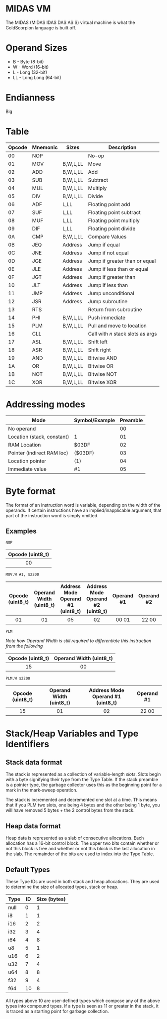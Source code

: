 MIDAS VM
========

The MIDAS (MIDAS IDAS DAS AS S) virtual machine is what the GoldScorpion language is built off.

# Operand Sizes
* B - Byte (8-bit)
* W - Word (16-bit)
* L - Long (32-bit)
* LL - Long Long (64-bit)

# Endianness

Big

# Table

| Opcode | Mnemonic   | Sizes    | Description                        |
|--------|------------|----------|------------------------------------|
| 00     | NOP        |          | No-op                              |
| 01     | MOV        | B,W,L,LL | Move                               |
| 02     | ADD        | B,W,L,LL | Add                                |
| 03     | SUB        | B,W,L,LL | Subtract                           |
| 04     | MUL        | B,W,L,LL | Multiply                           |
| 05     | DIV        | B,W,L,LL | Divide                             |
| 06     | ADF        | L,LL     | Floating point add                 |
| 07     | SUF        | L,LL     | Floating point subtract            |
| 08     | MUF        | L,LL     | Floating point multiply            |
| 09     | DIF        | L,LL     | Floating point divide              |
| 0A     | CMP        | B,W,L,LL | Compare Values                     |
| 0B     | JEQ        | Address  | Jump if equal                      |
| 0C     | JNE        | Address  | Jump if not equal                  |
| 0D     | JGE        | Address  | Jump if greater than or equal      |
| 0E     | JLE        | Address  | Jump if less than or equal         |
| 0F     | JGT        | Address  | Jump if greater than               |
| 10     | JLT        | Address  | Jump if less than                  |
| 11     | JMP        | Address  | Jump unconditional                 |
| 12     | JSR        | Address  | Jump subroutine                    |
| 13     | RTS        |          | Return from subroutine             |
| 14     | PHI        | B,W,L,LL | Push immediate                     |
| 15     | PLM        | B,W,L,LL | Pull and move to location          |
| 16     | CLL        |          | Call with *n* stack slots as args  |
| 17     | ASL        | B,W,L,LL | Shift left                         |
| 18     | ASR        | B,W,L,LL | Shift right                        |
| 19     | AND        | B,W,L,LL | Bitwise AND                        |
| 1A     | OR         | B,W,L,LL | Bitwise OR                         |
| 1B     | NOT        | B,W,L,LL | Bitwise NOT                        |
| 1C     | XOR        | B,W,L,LL | Bitwise XOR                        |

# Addressing modes
| Mode                       | Symbol/Example | Preamble |
|----------------------------|----------------|----------|
| No operand                 |                | 00       |
| Location (stack, constant) | 1              | 01       |
| RAM Location               | $03DF          | 02       |
| Pointer (indirect RAM loc) | ($03DF)        | 03       |
| Location pointer           | (1)            | 04       |
| Immediate value            | #1             | 05       |

# Byte format

The format of an instruction word is variable, depending on the width of the operands. If certain instructions have an implied/inapplicable argument, that part of the instruction word is simply omitted.

## Examples

`NOP`

| Opcode (uint8_t)    |
|---------------------|
| <center>00</center> |


`MOV.W #1, $2200`

| Opcode (uint8_t)    | Operand Width (uint8_t) | Address Mode Operand #1 (uint8_t) | Address Mode Operand #2 (uint8_t) | Operand #1             | Operand #2               |
|---------------------|-------------------------|-----------------------------------|-----------------------------------|------------------------|--------------------------|
| <center>01</center> | <center>01</center>     | <center>05</center>               | <center>02</center>               | <center>00 01</center> | <center>22 00</center>   |

`PLM`

*Note how Operand Width is still required to differentiate this instruction from the following*

| Opcode (uint8_t)    | Operand Width (uint8_t) |
|---------------------|-------------------------|
| <center>15</center> | <center>00</center>     |

`PLM.W $2200`

| Opcode (uint8_t)    | Operand Width (uint8_t) | Address Mode Operand #1 (uint8_t) | Operand #1             |
|---------------------|-------------------------|-----------------------------------|------------------------|
| <center>15</center> | <center>01</center>     | <center>02</center>               | <center>22 00</center> |

# Stack/Heap Variables and Type Identifiers

## Stack data format

The stack is represented as a collection of variable-length *slots*. Slots begin with a byte signifying their type from the Type Table. If the stack preamble is a pointer type, the garbage collector uses this as the beginning point for a mark in the mark-sweep operation.

The stack is incremented and decremented one slot at a time. This means that if you PLM two slots, one being 4 bytes and the other being 1 byte, you will have removed 5 bytes + the 2 control bytes from the stack.

## Heap data format

Heap data is represented as a slab of consecutive allocations. Each allocation has a 16-bit control block. The upper two bits contain whether or not this block is free and whether or not this block is the last allocation in the slab. The remainder of the bits are used to index into the Type Table.

## Default Types
These Type IDs are used in both stack and heap allocations. They are used to determine the size of allocated types, stack or heap.

| Type      | ID | Size (bytes) |
|-----------|----|--------------|
| null      | 0  | 1            |
| i8        | 1  | 1            |
| i16       | 2  | 2            |
| i32       | 3  | 4            |
| i64       | 4  | 8            |
| u8        | 5  | 1            |
| u16       | 6  | 2            |
| u32       | 7  | 4            |
| u64       | 8  | 8            |
| f32       | 9  | 4            |
| f64       | 10 | 8            |

All types above 10 are user-defined types which compose any of the above types into compound types. If a type is seen as 11 or greater in the stack, it is traced as a starting point for garbage collection.

